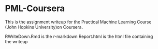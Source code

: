 # PML-Coursera

This is the assignment writeup for the Practical Machine Learning Course (John Hopkins University)on Coursera. 

RWriteDown.Rmd is the r-markdown 
Report.html is the html file containing the writeup 

